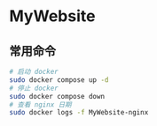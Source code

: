 # MyWebsite

## 常用命令

```bash
# 启动 docker
sudo docker compose up -d
# 停止 docker
sudo docker compose down
# 查看 nginx 日期
sudo docker logs -f MyWebsite-nginx
```
